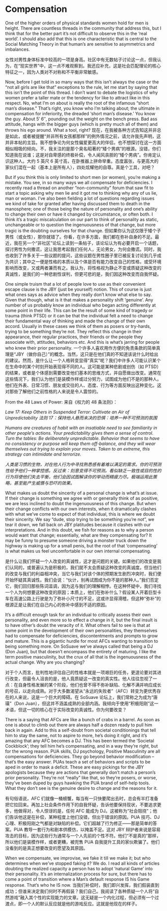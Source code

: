 # Compensation

One of the higher orders of physical standards women hold for men is height. There are countless threads in the community that address this, but I think that for the better part it’s not difficult to observe this in the ‘real world’. I should also add that this is one characteristic that is central to the Social Matching Theory in that human’s are sensitive to asymmetrics and imbalances.

女性对男性身体标准中较高的一项是身高。社区中有无数帖子讨论这一点，但我认为，在“现实世界”中，这一点不难观察到。我还应补充，这是社会匹配理论的核心特征之一，因为人类对不对称和不平衡非常敏感。

Now, before I get told in so many ways that this isn’t always the case or the “not all girls are like that” exceptions to the rule, let me start by saying that this isn’t the point of this thread. I don’t want to debate the logistics of why women prefer a taller mate or the tendency for like to attract like in this respect. No, what I’m on about is really the root of the infamous “short man’s disease.” That’s right, you know who I’m talking about; the ultimate in compensation for inferiority, the dreaded ‘short man’s disease.’ You know the guy. About 5′ 6″, pounding out the weight on the bench press. Bad ass attitude, hangs with the bigger guys (which is pretty much all of them) and throws his ego around. What a tool, right?
现在，在我被各种方式告知这并非总是如此，或者被提醒“并非所有女孩都那样”的例外情况之前，请允许我先声明，这并非本帖的主旨。我不想争论为何女性偏爱更高大的伴侣，也不想探讨在这一方面相似相吸的倾向。不，我关注的是那个臭名昭著的“矮个男病”的根源。没错，你们知道我在说谁；这是对自卑感的终极补偿，令人闻风丧胆的“矮个男病”。你肯定认识这种人。大约 5 英尺 6 英寸高，在卧推器上拼命举重。态度嚣张，与更高大的家伙们混在一起（基本上是所有人），四处炫耀他的自尊。真是个工具，对吧？

But if you think this is only limited to short men (or women), you’re making a mistake. You see, in so many ways we all compensate for deficiencies. I recently read a thread on another “non-community” forum that saw fit to start a topic asking why men lie and it got me to thinking why any of us lie, man or woman. I’ve also been fielding a lot of questions regarding issues we kind of take for granted after having discussed them to death in the manosphere; one of those being the nature of personality and one’s ability to change their own or have it changed by circumstance, or often both. I think it’s a tragic miscalculation on our part to think of personality as static, unchangeable or to question the ingenuousness of that change, but more tragic is the doubting ourselves for that change.
但如果你认为这仅限于矮个子男性（或女性），那你就错了。你看，在许多方面，我们都在弥补自身的不足。最近，我在另一个“非社区”论坛上读到一条帖子，该论坛认为有必要开启一个话题，探讨男性为何撒谎，这让我思考起我们任何人，无论男女，为何会撒谎。同时，我也收到了许多关于一些议题的提问，这些议题在男性圈子里已被反复讨论到几乎成为共识；其中之一便是性格的本质以及个体是否有能力改变自己的性格，或受环境影响而改变，又或两者兼而有之。我认为，将性格视为静止不变或质疑这种改变的真诚性，是我们的一种悲剧性误判，但更可悲的是，我们因这种改变而自我怀疑。

One simple truism that a lot of people love to use as their convenient escape clause is the JBY (just be yourself) notion. This of course is just what ones says as advice when they really don’t know what else to say. Given that though, what is it that makes a personality shift ‘genuine’. Any number of us probably know an individual who began acting differently at some point in their life. This can be the result of some kind of tragedy or trauma (think PTSD) or it can be that the individual felt a need to change their fundamental way of thinking and made the change of their own accord. Usually in these cases we think of them as posers or try-hards, trying to be something they’re not. They reflect this change in their appearance, their regular practices, their friends or the people they associate with, attitudes, behaviors etc. And this is what’s jarring for people who knew their prior personality.
一个许多人喜欢用作方便的免责条款的简单真理是“JBY（做你自己）”的概念。当然，这只是在他们真的不知道该说什么时给出的建议。然而，是什么让一个人格转变显得“真实”呢？我们中许多人可能认识某个在生命中的某个时刻开始表现得不同的人。这可能是某种悲剧或创伤（如 PTSD）的结果，或者是个体感到需要改变他们基本的思维方式，并自愿做出改变。通常在这些情况下，我们认为他们是装模作样或过分努力，试图成为他们不是的那种人。他们在外表、日常习惯、朋友或交往的人、态度、行为等方面反映出这种变化。这对那些了解他们之前性格的人来说是令人震惊的。

From the 48 Laws of Power:
来自《权力的 48 条法则》：

*Law 17: Keep Others in Suspended Terror: Cultivate an Air of Unpredictability*
*法则 17：保持他人悬而未决的恐惧：培养一种不可预测的氛围*

*Humans are creatures of habit with an insatiable need to see familiarity in other people’s actions. Your predictability gives them a sense of control. Turn the tables: Be deliberately unpredictable. Behavior that seems to have no consistency or purpose will keep them off-balance, and they will wear themselves out trying to explain your moves. Taken to an extreme, this strategy can intimidate and terrorize.*

*人类是习惯的生物，对在他人行为中寻找熟悉感有着难以满足的需求。你的可预测性给予他们一种掌控感。反过来：刻意变得不可预测。看似缺乏一致性或目的性的行为将使他们失去平衡，他们会因试图解读你的举动而精疲力尽。极端运用此策略，甚至能产生威慑与恐吓的效果。*

What makes us doubt the sincerity of a personal change is what’s at issue. If their change is something we agree with or generally think of as positive, we are less inclined to doubt the ingenuousness of this change. But when their change conflicts with our own interests, when it dramatically clashes with what we’ve come to expect of that individual, this is where we doubt their sincerity. We say “dude, stop trying to be something you’re not”, we tear it down, we fall back on JBY platitudes because it clashes with our interpretations. And in this doubt, we fish for reasons as to why a person would want that change; essentially, what are they compensating for? It may be funny to presume someone driving a monster truck down the highway is making up for a small penis, but the root of that ‘compensating’ is what makes us feel uncomfortable in our own internal compensating.

是什么让我们怀疑一个人改变的真诚性，这才是问题的关键。如果他们的改变是我们认同的，或普遍认为是积极的，我们就不太会质疑这种改变的真诚度。但当他们的改变与我们的利益相冲突，当它与我们对该个体的预期发生剧烈冲突时，我们便开始怀疑其真诚性。我们会说：“伙计，别再试图成为你不是的那种人。”我们否定它，我们回归那些陈词滥调，因为这与我们的理解相悖。在这种怀疑中，我们寻找一个人为何想要这种改变的原因；本质上，他们在弥补什么？假设某人开着巨型卡车在高速公路上行驶是为了弥补小尺寸的不足，这或许显得滑稽，但这种“弥补”的根源正是让我们在自己内心的弥补中感到不适的原因。

It’s a difficult enough task for an individual to critically assess their own personality, and even more so to effect a change in it, but the final insult is to have other’s doubt the veracity of it. What others fail to see is that at some point in the development of their own personalities, they themselves had to compensate for deficiencies, discontentments and prompts to grow and mature. This is a gigantic hurdle for most AFCs wanting to transition to being something more. On SoSuave we’ve always called that being a DJ (Don Juan), but that doesn’t encompass the entirety of maturing. I like the term positive masculinity, but the crux of all that is the ingenuousness of the actual change. Why are you changing?

对于个人而言，批判性地评估自己的性格本就是一项艰巨的任务，更遑论要对其进行改变，但最令人沮丧的是，他人竟质疑这一改变的真实性。他人往往忽视了一点：在自身性格发展的某个阶段，他们也曾不得不弥补缺陷、化解不满并响应成长的号召，以走向成熟。对于大多数渴望从“永远的失败者”（AFC）转变为更优秀存在的人来说，这是一个巨大的障碍。在 SoSuave 论坛上，我们常称之为成为“唐璜”（Don Juan），但这并不涵盖成熟的全部内涵。我倾向于使用“积极阳刚”这一术语，但这一切的核心在于实际改变的真诚性。你为何要改变？

There is a saying that AFCs are like a bunch of crabs in a barrel. As soon as one is about to climb out there are always half a dozen ready to pull him back in again. Add to this a self-doubt from societal conditionings that tell him to stay the same, not to aspire to more, he’s doing it right, and it’s amazing that any AFC becomes a DJ. This has been termed the ‘Societal Cockblock’; they tell him he’s compensating, and in a way they’re right, but for the wrong reason. PUA skills, DJ psychology, Positive Masculinity are all compensations for deficiencies. They go beyond behavior modification – that’s the easy answer. PUAs teach a set of behaviors and scripts to be aped in order to mask a deficit. These are easy pickings for the JBY apologists because they are actions that generally don’t match a person’s prior personality. They’re not “really” like that, so they’re posers, or worse, they’ve been duped by guys hawking the PUA brand of self-help tools. What they don’t see is the genuine desire to change and the reasons for it.

有句俗语说，AFC 们就像一桶螃蟹，每当有一只快要爬出去时，总会有半打准备把它拉回来。再加上社会条件作用下的自我怀疑，告诉他要保持现状，不要追求更多，他做得对，令人惊讶的是，任何 AFC 能成为 DJ。这被称为“社会阻挠”；他们告诉他这是在补偿，某种程度上他们没错，但出于错误的原因。PUA 技巧、DJ 心理、积极阳刚之气都是对缺陷的补偿。它们超越了行为修正——那是简单的答案。PUA 教导一套行为和剧本供模仿，以掩盖不足。这对 JBY 辩护者来说是容易攻击的目标，因为这些行为通常与一个人先前的个性不符。他们“不是真的”那样，所以他们是装模作样，或者更糟，被兜售 PUA 自我提升工具的家伙欺骗了。他们没看到的是真正想要改变的愿望及其原因。

When we compensate, we improvise, we fake it till we make it; but who determines when we’ve stopped faking it? We do. I read all kinds of articles doubting the realized capacity a person has to adopt ‘natural Game’ into their personality. It’s an internalization process for sure, but there has to come a point of transition where a Man’s default response IS his Game response. That’s who he IS now.
当我们补偿时，我们即兴发挥，我们假装直到成功；但谁来决定我们何时不再假装？我们自己。我阅读了各种质疑一个人将“自然游戏”融入其个性的实现能力的文章。这无疑是一个内化过程，但必须有一个过渡点，即一个人的默认反应就是他的游戏反应。这就是他现在的样子。

